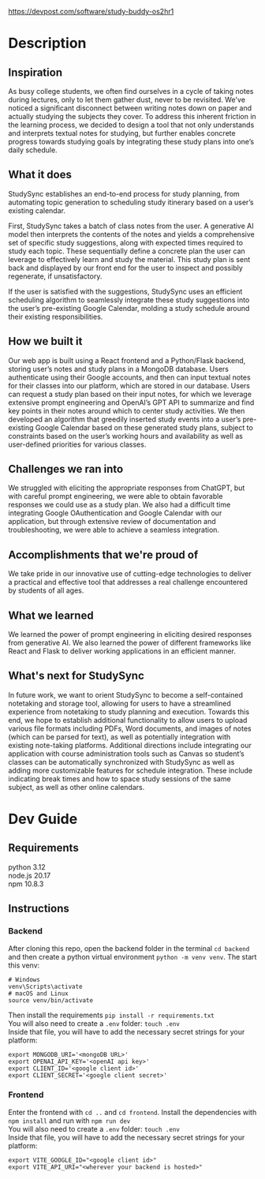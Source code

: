https://devpost.com/software/study-buddy-os2hr1
# Description
## Inspiration
As busy college students, we often find ourselves in a cycle of taking notes during lectures, only to let them gather dust, never to be revisited. We've noticed a significant disconnect between writing notes down on paper and actually studying the subjects they cover. To address this inherent friction in the learning process, we decided to design a tool that not only understands and interprets textual notes for studying, but further enables concrete progress towards studying goals by integrating these study plans into one’s daily schedule.

## What it does
StudySync establishes an end-to-end process for study planning, from automating topic generation to scheduling study itinerary based on a user’s existing calendar.

First, StudySync takes a batch of class notes from the user. A generative AI model then interprets the contents of the notes and yields a comprehensive set of specific study suggestions, along with expected times required to study each topic. These sequentially define a concrete plan the user can leverage to effectively learn and study the material. This study plan is sent back and displayed by our front end for the user to inspect and possibly regenerate, if unsatisfactory. 

If the user is satisfied with the suggestions, StudySync uses an efficient scheduling algorithm to seamlessly integrate these study suggestions into the user’s pre-existing Google Calendar, molding a study schedule around their existing responsibilities. 

## How we built it
Our web app is built using a React frontend and a Python/Flask backend, storing user’s notes and study plans in a MongoDB database. Users authenticate using their Google accounts, and then can input textual notes for their classes into our platform, which are stored in our database. Users can request a study plan based on their input notes, for which we leverage extensive prompt engineering and OpenAI’s GPT API to summarize and find key points in their notes around which to center study activities. We then developed an algorithm that greedily inserted study events into a user’s pre-existing Google Calendar based on these generated study plans, subject to constraints based on the user’s working hours and availability as well as user-defined priorities for various classes. 

## Challenges we ran into
We struggled with eliciting the appropriate responses from ChatGPT, but with careful prompt engineering, we were able to obtain favorable responses we could use as a study plan. We also had a difficult time integrating Google OAuthentication and Google Calendar with our application, but through extensive review of documentation and troubleshooting, we were able to achieve a seamless integration.

## Accomplishments that we're proud of
We take pride in our innovative use of cutting-edge technologies to deliver a practical and effective tool that addresses a real challenge encountered by students of all ages.

## What we learned
We learned the power of prompt engineering in eliciting desired responses from generative AI. We also learned the power of different frameworks like React and Flask to deliver working applications in an efficient manner. 

## What's next for StudySync
In future work, we want to orient StudySync to become a self-contained notetaking and storage tool, allowing for users to have a streamlined experience from notetaking to study planning and execution. Towards this end, we hope to establish additional functionality to allow users to upload various file formats including PDFs, Word documents, and images of notes (which can be parsed for text), as well as potentially integration with existing note-taking platforms. Additional directions include integrating our application with course administration tools such as Canvas so student’s classes can be automatically synchronized with StudySync as well as adding more customizable features for schedule integration. These include indicating break times and how to space study sessions of the same subject, as well as other online calendars. 

# Dev Guide
## Requirements

python 3.12 <br>
node.js 20.17 <br>
npm 10.8.3

## Instructions

### Backend

After cloning this repo, open the backend folder in the terminal `cd backend` and then create a python virtual environment `python -m venv venv`. The start this venv:

```
# Windows
venv\Scripts\activate
# macOS and Linux
source venv/bin/activate
```

Then install the requirements `pip install -r requirements.txt` <br>
You will also need to create a `.env` folder: `touch .env` <br>
Inside that file, you will have to add the necessary secret strings for your platform:
```
export MONGODB_URI='<mongoDB URL>'
export OPENAI_API_KEY='<openAI api key>'
export CLIENT_ID='<google client id>'
export CLIENT_SECRET='<google client secret>'
```

### Frontend

Enter the frontend with `cd ..` and `cd frontend`. Install the dependencies with `npm install` and run with `npm run dev` <br>
You will also need to create a `.env` folder: `touch .env` <br>
Inside that file, you will have to add the necessary secret strings for your platform:
```
export VITE_GOOGLE_ID="<google client id>"
export VITE_API_URI="<wherever your backend is hosted>"
```

